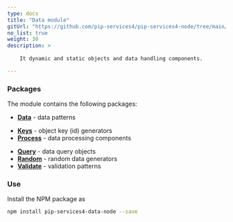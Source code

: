 ```yaml
---
type: docs
title: "Data module"
gitUrl: "https://github.com/pip-services4/pip-services4-node/tree/main/pip-services4-data-node"
no_list: true
weight: 30
description: > 
 
    It dynamic and static objects and data handling components.

---
```



### Packages

The module contains the following packages:

* [**Data**](keys) - data patterns
- [**Keys**](keys) - object key (id) generators
- [**Process**](process) - data processing components
* [**Query**](query) - data query objects
* [**Random**](random) - random data generators
* [**Validate**](validate) - validation patterns



### Use

Install the NPM package as
```bash
npm install pip-services4-data-node --save
```